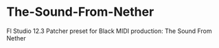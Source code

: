 # The-Sound-From-Nether
Fl Studio 12.3 Patcher preset for Black MIDI production: The Sound From Nether
